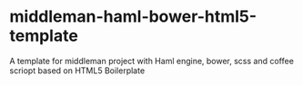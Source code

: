 middleman-haml-bower-html5-template
===================================

A template for middleman project with Haml engine, bower, scss and coffee scriopt based on HTML5 Boilerplate
